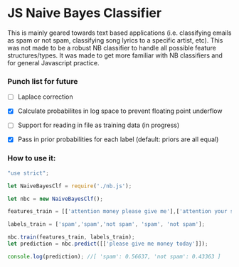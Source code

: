 # JS Naive Bayes Classifier 
This is mainly geared towards text based applications (i.e. classifying emails as spam or not spam, classifying song lyrics to a specific artist, etc). This was not made to be a robust NB classifier to handle all possible feature structures/types. It was made to get more familiar with NB classifiers and for general Javascript practice.

### Punch list for future
- [ ] Laplace correction
- [X] Calculate probabilites in log space to prevent floating point underflow
- [ ] Support for reading in file as training data (in progress)
- [X] Pass in prior probabilities for each label (default: priors are all equal)


### How to use it:
```javascript
"use strict";

let NaiveBayesClf = require('./nb.js');

let nbc = new NaiveBayesClf();

features_train = [['attention money please give me'],['attention your service money requested'],['hey dad how are you please'], ['buy our pills today'], ['hey do you want to meet me at the bar']];

labels_train = ['spam','spam','not spam', 'spam', 'not spam'];

nbc.train(features_train, labels_train);
let prediction = nbc.predict([['please give me money today']]);

console.log(prediction); //[ 'spam': 0.56637, 'not spam': 0.43363 ]
```